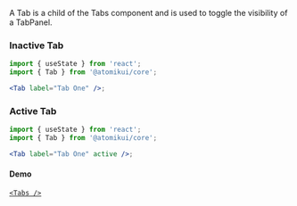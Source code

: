 A Tab is a child of the Tabs component and is used to toggle the visibility of a TabPanel.

### Inactive Tab

```jsx
import { useState } from 'react';
import { Tab } from '@atomikui/core';

<Tab label="Tab One" />;
```

### Active Tab

```jsx
import { useState } from 'react';
import { Tab } from '@atomikui/core';

<Tab label="Tab One" active />;
```

#### Demo

[`<Tabs />`](https://www.atomikui.com/#/Content/Tabs)

```

```
